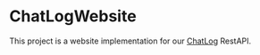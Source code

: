# ChatLogWebsite
This project is a website implementation for our [ChatLog](https://github.com/AunaCraft/ChatLog) RestAPI.

